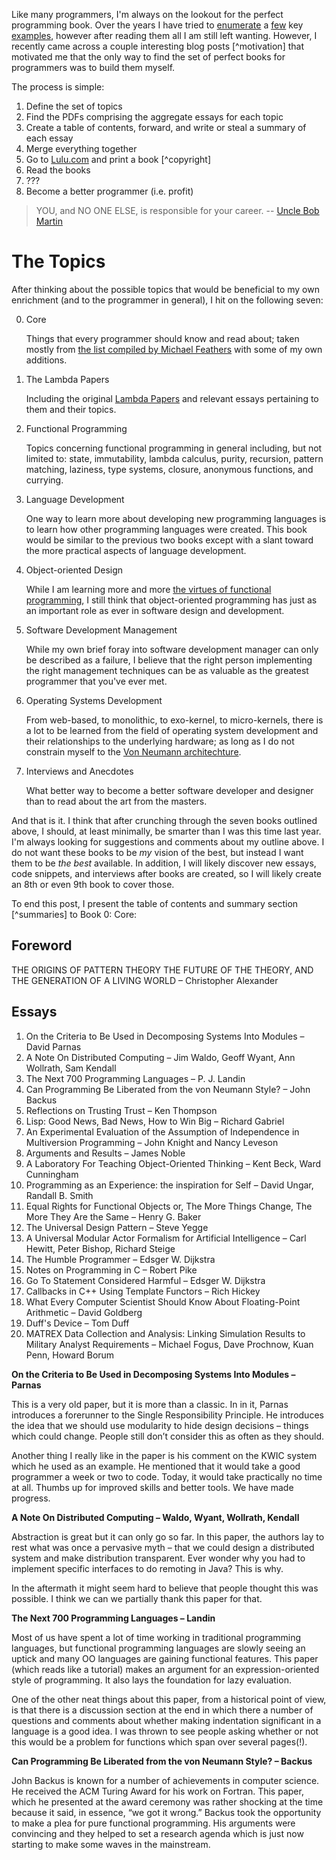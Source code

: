 Like many programmers, I'm always on the lookout for the perfect programming book.  Over the years I have tried to [enumerate](http://blog.fogus.me/2004/07/08/242/) a [few](http://blog.fogus.me/2005/03/28/essential-unix-programming-books/) key [examples](http://blog.fogus.me/2004/04/04/195/), however after reading them all I am still left wanting.  However, I recently came across a couple interesting blog posts [^motivation] that motivated me that the only way to find the set of perfect books for programmers was to build them myself.  

The process is simple:

1.  Define the set of topics
2.  Find the PDFs comprising the aggregate essays for each topic
3.  Create a table of contents, forward, and write or steal a summary of each essay
4.  Merge everything together
5.  Go to [Lulu.com](http://lulu.com) and print a book [^copyright]
6.  Read the books
7.  ???
8.  Become a better programmer (i.e. profit)

> YOU, and NO ONE ELSE, is responsible for your career.
> -- [Uncle Bob Martin](http://blog.objectmentor.com/articles/2009/02/27/whiners-that-fail)

The Topics
==========
After thinking about the possible topics that would be beneficial to my own enrichment (and to the programmer in general), I hit on the following seven:

0.  Core 

    Things that every programmer should know and read about; taken mostly from [the list compiled by Michael Feathers](http://blog.objectmentor.com/articles/2009/02/26/10-papers-every-programmer-should-read-at-least-twice) with some of my own additions.

1.  The Lambda Papers

    Including the original [Lambda Papers](http://library.readscheme.org/page1.html) and relevant essays pertaining to them and their topics.  

2.  Functional Programming

    Topics concerning functional programming in general including, but not limited to: state, immutability, lambda calculus, purity, recursion, pattern matching, laziness, type systems, closure, anonymous functions, and currying.

3.  Language Development

    One way to learn more about developing new programming languages is to learn how other programming languages were created.  This book would be similar to the previous two books except with a slant toward the more practical aspects of language development.

4.  Object-oriented Design

    While I am learning more and more [the virtues of functional programming](http://blog.fogus.me/tag/clojure,scala,haskell,lisp,onlisp/), I still think that object-oriented programming has just as an important role as ever in software design and development.

5.  Software Development Management

    While my own brief foray into software development manager can only be described as a failure, I believe that the right person implementing the right management techniques can be as valuable as the greatest programmer that you've ever met.  

6.  Operating Systems Development

    From web-based, to monolithic, to exo-kernel, to micro-kernels, there is a lot to be learned from the field of operating system development and their relationships to the underlying hardware; as long as I do not constrain myself to the [Von Neumann architechture](http://en.wikipedia.org/wiki/Von_Neumann_architecture).

7.  Interviews and Anecdotes

    What better way to become a better software developer and designer than to read about the art from the masters.  

And that is it.  I think that after crunching through the seven books outlined above, I should, at least minimally, be smarter than I was this time last year.  I'm always looking for suggestions and comments about my outline above.  I do not want these books to be *my* vision of the best, but instead I want them to be *the best* available.  In addition, I will likely discover new essays, code snippets, and interviews after books are created, so I will likely create an 8th or even 9th book to cover those.  

To end this post, I present the table of contents and summary section [^summaries] to Book 0: Core:

Foreword
---------
THE ORIGINS OF PATTERN THEORY THE FUTURE OF THE THEORY, AND THE GENERATION OF A LIVING WORLD – Christopher Alexander

Essays
------
1. On the Criteria to Be Used in Decomposing Systems Into Modules – David Parnas
2. A Note On Distributed Computing – Jim Waldo, Geoff Wyant, Ann Wollrath, Sam Kendall
3. The Next 700 Programming Languages – P. J. Landin
4. Can Programming Be Liberated from the von Neumann Style? – John Backus
5. Reflections on Trusting Trust – Ken Thompson
6. Lisp: Good News, Bad News, How to Win Big – Richard Gabriel
7. An Experimental Evaluation of the Assumption of Independence in Multiversion Programming – John Knight and Nancy Leveson
8. Arguments and Results – James Noble
9. A Laboratory For Teaching Object-Oriented Thinking – Kent Beck, Ward Cunningham
10. Programming as an Experience: the inspiration for Self – David Ungar, Randall B. Smith
11. Equal Rights for Functional Objects or, The More Things Change, The More They Are the Same – Henry G. Baker
12. The Universal Design Pattern – Steve Yegge
13. A Universal Modular Actor Formalism for Artificial Intelligence – Carl Hewitt, Peter Bishop, Richard Steige 
14. The Humble Programmer – Edsger W. Dijkstra
15. Notes on Programming in C – Robert Pike
16. Go To Statement Considered Harmful – Edsger W. Dijkstra
17. Callbacks in C++ Using Template Functors – Rich Hickey
18. What Every Computer Scientist Should Know About Floating-Point Arithmetic – David Goldberg
19. Duff's Device – Tom Duff
20. MATREX Data Collection and Analysis: Linking Simulation Results to Military Analyst Requirements – Michael Fogus, Dave Prochnow, Kuan Penn, Howard Borum

**On the Criteria to Be Used in Decomposing Systems Into Modules – Parnas**

This is a very old paper, but it is more than a classic. In in it, Parnas introduces a forerunner to the Single Responsibility Principle. He introduces the idea that we should use modularity to hide design decisions – things which could change. People still don’t consider this as often as they should.

Another thing I really like in the paper is his comment on the KWIC system which he used as an example. He mentioned that it would take a good programmer a week or two to code. Today, it would take practically no time at all. Thumbs up for improved skills and better tools. We have made progress.

**A Note On Distributed Computing – Waldo, Wyant, Wollrath, Kendall**

Abstraction is great but it can only go so far. In this paper, the authors lay to rest what was once a pervasive myth – that we could design a distributed system and make distribution transparent. Ever wonder why you had to implement specific interfaces to do remoting in Java? This is why.

In the aftermath it might seem hard to believe that people thought this was possible. I think we can we partially thank this paper for that.

**The Next 700 Programming Languages – Landin**

Most of us have spent a lot of time working in traditional programming languages, but functional programming languages are slowly seeing an uptick and many OO languages are gaining functional features. This paper (which reads like a tutorial) makes an argument for an expression-oriented style of programming. It also lays the foundation for lazy evaluation.

One of the other neat things about this paper, from a historical point of view, is that there is a discussion section at the end in which there a number of questions and comments about whether making indentation significant in a language is a good idea. I was thrown to see people asking whether or not this would be a problem for functions which span over several pages(!).

**Can Programming Be Liberated from the von Neumann Style? – Backus**

John Backus is known for a number of achievements in computer science. He received the ACM Turing Award for his work on Fortran. This paper, which he presented at the award ceremony was rather shocking at the time because it said, in essence, “we got it wrong.” Backus took the opportunity to make a plea for pure functional programming. His arguments were convincing and they helped to set a research agenda which is just now starting to make some waves in the mainstream.

